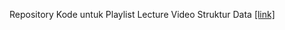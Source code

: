 Repository Kode untuk Playlist Lecture Video Struktur Data [[link]](https://www.youtube.com/watch?v=9mgpOc0cCsg&list=PL22GyX0KRYk2hdN1IwM5rv4lKPa7YbUjl)
